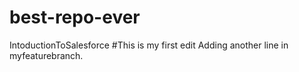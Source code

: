 # best-repo-ever
IntoductionToSalesforce
#This is my first edit
Adding another line in myfeaturebranch.